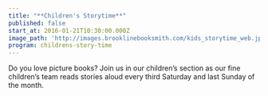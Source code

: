 ```yaml
---
title: "**Children's Storytime**"
published: false
start_at: 2016-01-21T10:30:00.000Z
image_path: 'http://images.brooklinebooksmith.com/kids_storytime_web.jpg'
program: childrens-story-time
---
```

Do you love picture books? Join us in our children’s section as our fine children’s team reads stories aloud every third Saturday and last Sunday of the month.